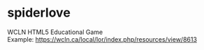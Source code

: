 # spiderlove
WCLN HTML5 Educational Game  
Example: https://wcln.ca/local/lor/index.php/resources/view/8613
